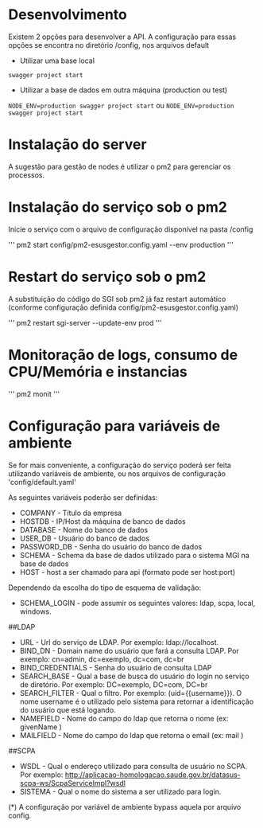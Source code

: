 # Desenvolvimento

Existem 2 opções para desenvolver a API. A configuração para essas opções se encontra no diretório /config, nos arquivos default

*  Utilizar uma base local

 `swagger project start`

*  Utilizar a base de dados em outra máquina (production ou test)

`NODE_ENV=production swagger project start`
 ou
 `NODE_ENV=production swagger project start`

# Instalação do server

A sugestão para gestão de nodes é utilizar o pm2 para gerenciar os processos.

# Instalação do serviço sob o pm2

Inicie o serviço com o arquivo de configuração disponível na pasta /config

'''
pm2 start config/pm2-esusgestor.config.yaml --env production
'''

# Restart do serviço sob o pm2

A substituição do código do SGI sob pm2 já faz restart automático (conforme configuração definida config/pm2-esusgestor.config.yaml)

'''
pm2 restart sgi-server --update-env prod
'''

# Monitoração de logs, consumo de CPU/Memória e instancias

'''
pm2 monit
'''

# Configuração para variáveis de ambiente

Se for mais conveniente, a configuração do serviço poderá ser feita utilizando variáveis de ambiente, ou nos arquivos de configuração 'config/default.yaml'

As seguintes variáveis poderão ser definidas:

* COMPANY - Título da empresa
* HOSTDB - IP/Host da máquina de banco de dados
* DATABASE - Nome do banco de dados
* USER_DB - Usuário do banco de dados
* PASSWORD_DB - Senha do usuário do banco de dados
* SCHEMA - Schema da base de dados utilizado para o sistema MGI na base de dados
* HOST - host a ser chamado para api (formato pode ser host:port)

Dependendo da escolha do tipo de esquema de validação:

* SCHEMA_LOGIN - pode assumir os seguintes valores: ldap, scpa, local, windows.

##LDAP

* URL - Url do serviço de LDAP.  Por exemplo: ldap://localhost.
* BIND_DN - Domain name do usuário que fará a consulta LDAP. Por exemplo: cn=admin, dc=exemplo, dc=com, dc=br
* BIND_CREDENTIALS - Senha do usuário de consulta LDAP
* SEARCH_BASE - Qual a base de busca do usuário do login no serviço de diretório. Por exemplo: DC=exemplo, DC=com, DC=br
* SEARCH_FILTER - Qual o filtro. Por exemplo: (uid={{username}}).  O nome username é o utilizado pelo sistema para retornar a identificação do usuário que está logando.
* NAMEFIELD - Nome do campo do ldap que retorna o nome (ex: givenName )
* MAILFIELD - Nome do campo do ldap que retorna o email (ex: mail )

##SCPA

* WSDL - Qual o endereço utilizado para consulta de usuário no SCPA. Por exemplo: http://aplicacao-homologacao.saude.gov.br/datasus-scpa-ws/ScpaServiceImpl?wsdl
* SISTEMA - Qual o nome do sistema a ser utilizado para login.


(*) A configuração por variável de ambiente bypass aquela por arquivo config.
